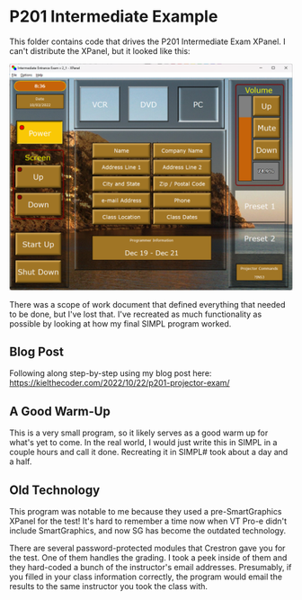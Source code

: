 # P201 Intermediate Example

This folder contains code that drives the P201 Intermediate Exam XPanel.  I can't distribute the XPanel, but it looked like this:

![XPanel layout showing programmer info](screenshot.png)

There was a scope of work document that defined everything that needed to be done, but I've lost that.  I've recreated as much functionality as possible by looking at how my final SIMPL program worked.

## Blog Post

Following along step-by-step using my blog post here: https://kielthecoder.com/2022/10/22/p201-projector-exam/

## A Good Warm-Up

This is a very small program, so it likely serves as a good warm up for what's yet to come.  In the real world, I would just write this in SIMPL in a couple hours and call it done.  Recreating it in SIMPL# took about a day and a half.

## Old Technology

This program was notable to me because they used a pre-SmartGraphics XPanel for the test!  It's hard to remember a time now when VT Pro-e didn't include SmartGraphics, and now SG has become the outdated technology.

There are several password-protected modules that Crestron gave you for the test.  One of them handles the grading.  I took a peek inside of them and they hard-coded a bunch of the instructor's email addresses.  Presumably, if you filled in your class information correctly, the program would email the results to the same instructor you took the class with.

